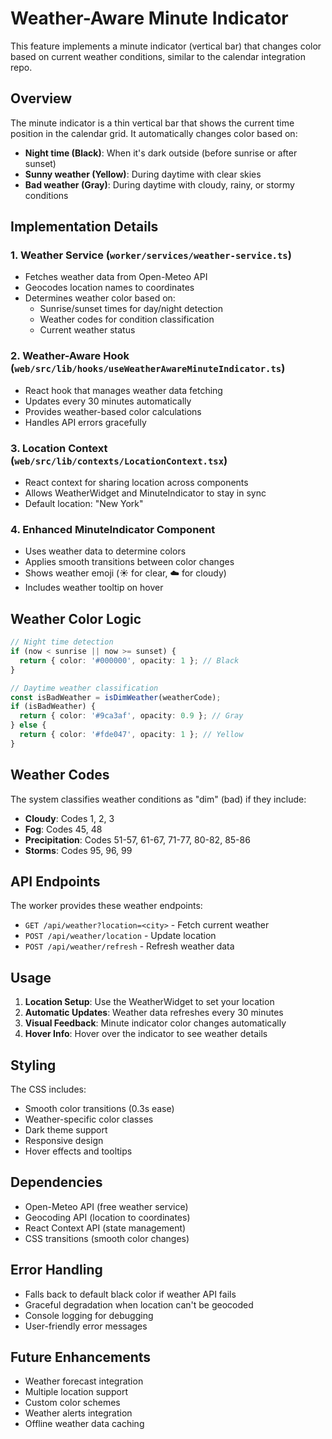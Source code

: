 # Weather-Aware Minute Indicator

This feature implements a minute indicator (vertical bar) that changes color based on current weather conditions, similar to the calendar integration repo.

## Overview

The minute indicator is a thin vertical bar that shows the current time position in the calendar grid. It automatically changes color based on:

- **Night time (Black)**: When it's dark outside (before sunrise or after sunset)
- **Sunny weather (Yellow)**: During daytime with clear skies
- **Bad weather (Gray)**: During daytime with cloudy, rainy, or stormy conditions

## Implementation Details

### 1. Weather Service (`worker/services/weather-service.ts`)

- Fetches weather data from Open-Meteo API
- Geocodes location names to coordinates
- Determines weather color based on:
  - Sunrise/sunset times for day/night detection
  - Weather codes for condition classification
  - Current weather status

### 2. Weather-Aware Hook (`web/src/lib/hooks/useWeatherAwareMinuteIndicator.ts`)

- React hook that manages weather data fetching
- Updates every 30 minutes automatically
- Provides weather-based color calculations
- Handles API errors gracefully

### 3. Location Context (`web/src/lib/contexts/LocationContext.tsx`)

- React context for sharing location across components
- Allows WeatherWidget and MinuteIndicator to stay in sync
- Default location: "New York"

### 4. Enhanced MinuteIndicator Component

- Uses weather data to determine colors
- Applies smooth transitions between color changes
- Shows weather emoji (☀️ for clear, ☁️ for cloudy)
- Includes weather tooltip on hover

## Weather Color Logic

```typescript
// Night time detection
if (now < sunrise || now >= sunset) {
  return { color: '#000000', opacity: 1 }; // Black
}

// Daytime weather classification
const isBadWeather = isDimWeather(weatherCode);
if (isBadWeather) {
  return { color: '#9ca3af', opacity: 0.9 }; // Gray
} else {
  return { color: '#fde047', opacity: 1 }; // Yellow
}
```

## Weather Codes

The system classifies weather conditions as "dim" (bad) if they include:

- **Cloudy**: Codes 1, 2, 3
- **Fog**: Codes 45, 48
- **Precipitation**: Codes 51-57, 61-67, 71-77, 80-82, 85-86
- **Storms**: Codes 95, 96, 99

## API Endpoints

The worker provides these weather endpoints:

- `GET /api/weather?location=<city>` - Fetch current weather
- `POST /api/weather/location` - Update location
- `POST /api/weather/refresh` - Refresh weather data

## Usage

1. **Location Setup**: Use the WeatherWidget to set your location
2. **Automatic Updates**: Weather data refreshes every 30 minutes
3. **Visual Feedback**: Minute indicator color changes automatically
4. **Hover Info**: Hover over the indicator to see weather details

## Styling

The CSS includes:

- Smooth color transitions (0.3s ease)
- Weather-specific color classes
- Dark theme support
- Responsive design
- Hover effects and tooltips

## Dependencies

- Open-Meteo API (free weather service)
- Geocoding API (location to coordinates)
- React Context API (state management)
- CSS transitions (smooth color changes)

## Error Handling

- Falls back to default black color if weather API fails
- Graceful degradation when location can't be geocoded
- Console logging for debugging
- User-friendly error messages

## Future Enhancements

- Weather forecast integration
- Multiple location support
- Custom color schemes
- Weather alerts integration
- Offline weather data caching
